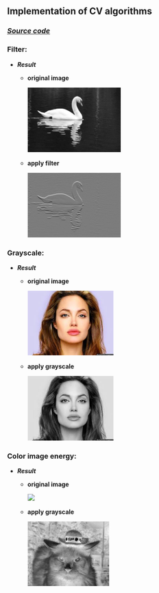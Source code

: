 ## Implementation of CV algorithms



### ***[Source code]()***

### **Filter:**
* ***Result***

  * **original image**
  
    <img src="/PRHW/swan.png" height="150">
    
  * **apply filter**
  
    <img src="/PRHW/swanFiltered.png" height="150">
  
### **Grayscale:**
* ***Result***

  * **original image**
  
    <img src="/PRHW/face.jpg" height="150">
    
  * **apply grayscale**
  
    <img src="/PRHW/faceGray.png" height="150">

### **Color image energy:**
* ***Result***

  * **original image**
  
    <img src="/PRHW/cat.jpg" height="150">
    
  * **apply grayscale**
  
    <img src="/PRHW/catEngC.png" height="150">
